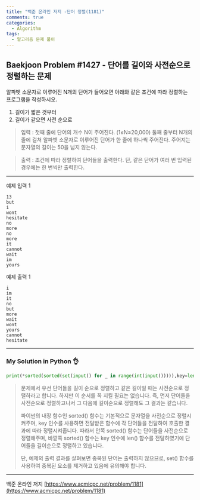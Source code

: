 ```yaml
---
title: "백준 온라인 저지 -단어 정렬(1181)"
comments: true
categories:
  - Algorithm
tags:
  - 알고리즘 문제 풀이
---
```


## Baekjoon Problem #1427 - 단어를 길이와 사전순으로 정렬하는 문제

알파벳 소문자로 이루어진 N개의 단어가 들어오면 아래와 같은 조건에 따라 정렬하는 프로그램을 작성하시오.

1. 길이가 짧은 것부터  
2. 길이가 같으면 사전 순으로

> 입력
> : 첫째 줄에 단어의 개수 N이 주어진다. (1≤N≤20,000) 둘째 줄부터 N개의 줄에 걸쳐 알파벳 소문자로 이루어진 단어가 한 줄에 하나씩 주어진다. 주어지는 문자열의 길이는 50을 넘지 않는다.

> 출력
> : 조건에 따라 정렬하여 단어들을 출력한다. 단, 같은 단어가 여러 번 입력된 경우에는 한 번씩만 출력한다.

***
예제 입력 1
```
13
but
i
wont
hesitate
no
more
no
more
it
cannot
wait
im
yours
```

예제 출력 1
```
i
im
it
no
but
more
wait
wont
yours
cannot
hesitate
```

***
### My Solution in Python :ok_hand:

```python
print(*sorted(sorted(set(input() for _ in range(int(input())))),key=len))
```

> 문제에서 우선 단어들을 길이 순으로 정렬하고 같은 길이일 때는 사전순으로 정렬하라고 합니다. 하지만 이 순서를 꼭 지킬 필요는 없습니다. 즉, 먼저 단어들을 사전순으로 정렬하고나서 그 다음에 길이순으로 정렬해도 그 결과는 같습니다.
> 
> 파이썬의 내장 함수인 sorted() 함수는 기본적으로 문자열을 사전순으로 정렬시켜주며, key 인수를 사용하면 전달받은 함수에 각 단어들을 전달하여 호출한 결과에 따라 정렬시켜줍니다.
> 따라서 안쪽 sorted() 함수는 단어들을 사전순으로 정렬해주며, 바깥쪽 sorted() 함수는 key 인수에 len() 함수를 전달하였기에 단어들을 길이순으로 정렬하고 있습니다.
>
> 단, 예제의 출력 결과를 살펴보면 중복된 단어는 출력하지 않으므로, set() 함수를 사용하여 중복된 요소를 제거하고 있음에 유의해야 합니다.

***
백준 온라인 저지 [https://www.acmicpc.net/problem/1181](https://www.acmicpc.net/problem/1181)
